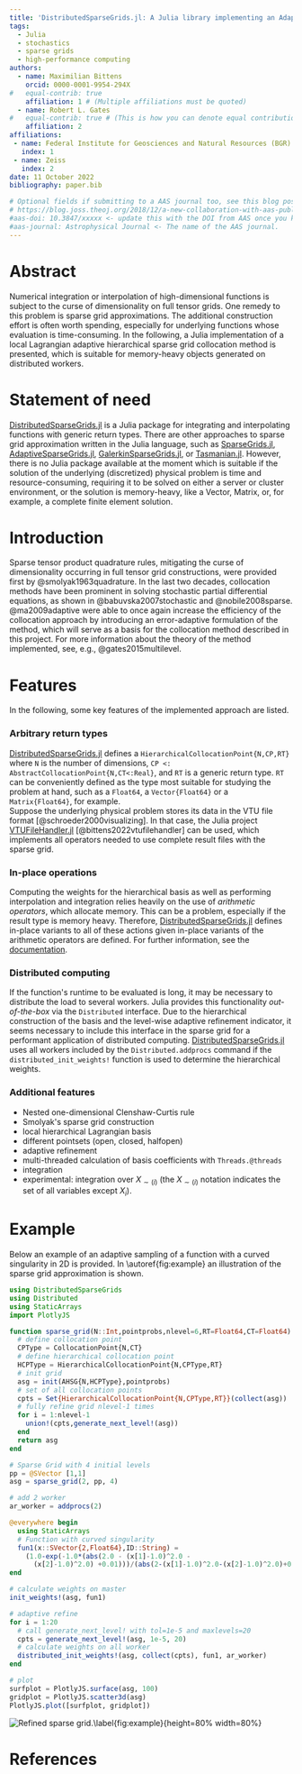 ```yaml
---
title: 'DistributedSparseGrids.jl: A Julia library implementing an Adaptive Sparse Grid collocation method'
tags:
  - Julia
  - stochastics
  - sparse grids
  - high-performance computing
authors:
  - name: Maximilian Bittens
    orcid: 0000-0001-9954-294X
#   equal-contrib: true
    affiliation: 1 # (Multiple affiliations must be quoted)
  - name: Robert L. Gates
#   equal-contrib: true # (This is how you can denote equal contributions between multiple authors)
    affiliation: 2
affiliations:
 - name: Federal Institute for Geosciences and Natural Resources (BGR)
   index: 1
 - name: Zeiss
   index: 2
date: 11 October 2022
bibliography: paper.bib

# Optional fields if submitting to a AAS journal too, see this blog post:
# https://blog.joss.theoj.org/2018/12/a-new-collaboration-with-aas-publishing
#aas-doi: 10.3847/xxxxx <- update this with the DOI from AAS once you know it.
#aas-journal: Astrophysical Journal <- The name of the AAS journal.
---
```


# Abstract

Numerical integration or interpolation of high-dimensional functions is subject to the curse of dimensionality on full tensor grids. One remedy to this problem is sparse grid approximations. The additional construction effort is often worth spending, especially for underlying functions whose evaluation is time-consuming. In the following, a Julia implementation of a local Lagrangian adaptive hierarchical sparse grid collocation method is presented, which is suitable for memory-heavy objects generated on distributed workers.

# Statement of need

[DistributedSparseGrids.jl](https://github.com/baxmittens/DistributedSparseGrids.jl) is a Julia package for integrating and interpolating functions with generic return types. There are other approaches to sparse grid approximation written in the Julia language, such as [SparseGrids.jl](https://github.com/robertdj/SparseGrids.jl), [AdaptiveSparseGrids.jl](https://github.com/jacobadenbaum/AdaptiveSparseGrids.jl), [GalerkinSparseGrids.jl](https://github.com/ABAtanasov/GalerkinSparseGrids.jl), or [Tasmanian.jl](https://github.com/floswald/Tasmanian.jl). However, there is no Julia package available at the moment which is suitable if the solution of the underlying (discretized) physical problem is time and resource-consuming, requiring it to be solved on either a server or cluster environment, or the solution is memory-heavy, like a Vector, Matrix, or, for example, a complete finite element solution.

# Introduction

Sparse tensor product quadrature rules, mitigating the curse of dimensionality occurring in full tensor grid constructions, were provided first by @smolyak1963quadrature. In the last two decades, collocation methods have been prominent in solving
stochastic partial differential equations, as shown in @babuvska2007stochastic and @nobile2008sparse.
@ma2009adaptive were able to once again increase the efficiency of the collocation approach
by introducing an error-adaptive formulation of the method, which will serve as a basis for the
collocation method described in this project. For more information about the theory of the method implemented, see, e.g., @gates2015multilevel.

# Features

In the following, some key features of the implemented approach are listed.

### Arbitrary return types

[DistributedSparseGrids.jl](https://github.com/baxmittens/DistributedSparseGrids.jl) defines a ```HierarchicalCollocationPoint{N,CP,RT}``` where ```N``` is the number of dimensions, ```CP <: AbstractCollocationPoint{N,CT<:Real}```, and ```RT``` is a generic return type. ```RT``` can be conveniently defined as the type most suitable for studying the problem at hand, such as a ```Float64```, a ````Vector{Float64}```` or a ```Matrix{Float64}```, for example.<br/> Suppose the underlying physical problem stores its data in the VTU file format [@schroeder2000visualizing]. In that case, the Julia project [VTUFileHandler.jl](https://github.com/baxmittens/VTUFileHandler.jl) [@bittens2022vtufilehandler] can be used, which implements all operators needed to use complete result files with the sparse grid.

### In-place operations

Computing the weights for the hierarchical basis as well as performing interpolation and integration relies heavily on the use of *arithmetic operators*, which allocate memory. This can be a problem, especially if the result type is memory heavy. Therefore, [DistributedSparseGrids.jl](https://github.com/baxmittens/DistributedSparseGrids.jl) defines in-place variants to all of these actions given in-place variants of the arithmetic operators are defined. For further information, see the [documentation](https://baxmittens.github.io/DistributedSparseGrids.jl/dev/#In-place-operations).

### Distributed computing    

If the function's runtime to be evaluated is long, it may be necessary to distribute the load to several workers. Julia provides this functionality *out-of-the-box* via the ```Distributed``` interface. Due to the hierarchical construction of the basis and the level-wise adaptive refinement indicator, it seems necessary to include this interface in the sparse grid for a performant application of distributed computing. [DistributedSparseGrids.jl](https://github.com/baxmittens/DistributedSparseGrids.jl) uses all workers included by the ```Distributed.addprocs``` command if the ```distributed_init_weights!``` function is used to determine the hierarchical weights.

### Additional features  

- Nested one-dimensional Clenshaw-Curtis rule
- Smolyak's sparse grid construction
- local hierarchical Lagrangian basis
- different pointsets (open, closed, halfopen)
- adaptive refinement
- multi-threaded calculation of basis coefficients with ```Threads.@threads```
- integration
- experimental: integration over $X_{\sim (i)}$ (the $X_{\sim (i)}$  notation indicates the set of all variables except $X_{i}$).

# Example

Below an example of an adaptive sampling of a function with a curved singularity in 2D is provided. In \autoref{fig:example} an illustration of the sparse grid approximation is shown.

```julia
using DistributedSparseGrids
using Distributed
using StaticArrays
import PlotlyJS

function sparse_grid(N::Int,pointprobs,nlevel=6,RT=Float64,CT=Float64)
  # define collocation point
  CPType = CollocationPoint{N,CT}
  # define hierarchical collocation point
  HCPType = HierarchicalCollocationPoint{N,CPType,RT}
  # init grid
  asg = init(AHSG{N,HCPType},pointprobs)
  # set of all collocation points
  cpts = Set{HierarchicalCollocationPoint{N,CPType,RT}}(collect(asg))
  # fully refine grid nlevel-1 times
  for i = 1:nlevel-1
    union!(cpts,generate_next_level!(asg))
  end
  return asg
end

# Sparse Grid with 4 initial levels
pp = @SVector [1,1]
asg = sparse_grid(2, pp, 4)

# add 2 worker
ar_worker = addprocs(2)

@everywhere begin
  using StaticArrays 
  # Function with curved singularity
  fun1(x::SVector{2,Float64},ID::String) =  
    (1.0-exp(-1.0*(abs(2.0 - (x[1]-1.0)^2.0 - 
      (x[2]-1.0)^2.0) +0.01)))/(abs(2-(x[1]-1.0)^2.0-(x[2]-1.0)^2.0)+0.01)
end

# calculate weights on master
init_weights!(asg, fun1)

# adaptive refine
for i = 1:20
  # call generate_next_level! with tol=1e-5 and maxlevels=20
  cpts = generate_next_level!(asg, 1e-5, 20)
  # calculate weights on all worker
  distributed_init_weights!(asg, collect(cpts), fun1, ar_worker)
end

# plot
surfplot = PlotlyJS.surface(asg, 100)
gridplot = PlotlyJS.scatter3d(asg)
PlotlyJS.plot([surfplot, gridplot])
```

![Refined sparse grid.\label{fig:example}](https://user-images.githubusercontent.com/100423479/193813765-0b7ce7b2-639a-48d3-831d-7bd5639c9fd3.PNG){height=80% width=80%}

# References